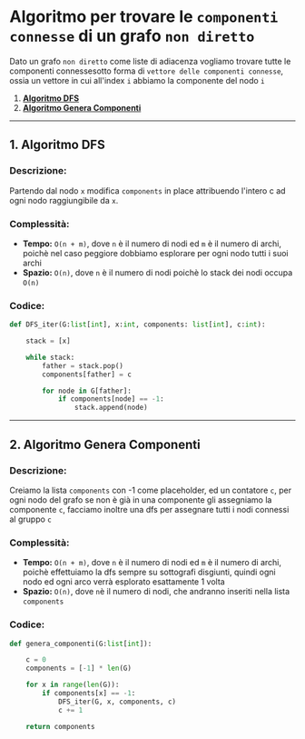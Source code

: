 # Algoritmo per trovare le `componenti connesse` di un grafo `non diretto`

Dato un grafo `non diretto` come liste di adiacenza vogliamo trovare tutte le componenti connessesotto forma di `vettore delle componenti connesse`, ossia un vettore in cui all'index `i` abbiamo la componente del nodo `i`

1. [**Algoritmo DFS**](#1-algoritmo-dfs)
2. [**Algoritmo Genera Componenti**](#2-algoritmo-genera-componenti)

---

## 1. Algoritmo DFS

### Descrizione:
Partendo dal nodo `x` modifica `components` in place attribuendo l'intero c ad ogni nodo raggiungibile da `x`.

### Complessità:
- **Tempo:** `O(n + m)`, dove `n` è il numero di nodi ed `m` è il numero di archi, poichè nel caso peggiore dobbiamo esplorare per ogni nodo tutti i suoi archi
- **Spazio:** `O(n)`, dove `n` è il numero di nodi poichè lo stack dei nodi occupa `O(n)`

### Codice:
```python
def DFS_iter(G:list[int], x:int, components: list[int], c:int):

    stack = [x]

    while stack:
        father = stack.pop()
        components[father] = c

        for node in G[father]:
            if components[node] == -1:
                stack.append(node)

```

---

## 2. Algoritmo Genera Componenti

### Descrizione:
Creiamo la lista `components` con -1 come placeholder, ed un contatore `c`,
per ogni nodo del grafo se non è già in una componente gli assegniamo la componente `c`, facciamo inoltre una dfs per assegnare tutti i nodi connessi al gruppo `c`

### Complessità:
- **Tempo:** `O(n + m)`, dove `n` è il numero di nodi ed `m` è il numero di archi, poichè effettuiamo la dfs sempre su sottografi disgiunti, quindi ogni nodo ed ogni arco verrà esplorato esattamente 1 volta
- **Spazio:** `O(n)`, dove `n`è il numero di nodi, che andranno inseriti nella lista `components`

### Codice:
```python
def genera_componenti(G:list[int]):

    c = 0
    components = [-1] * len(G)

    for x in range(len(G)):
        if components[x] == -1:
            DFS_iter(G, x, components, c)
            c += 1

    return components
```

